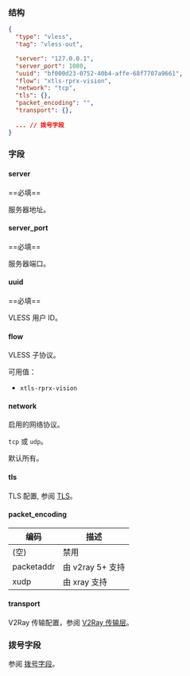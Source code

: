 ### 结构

```json
{
  "type": "vless",
  "tag": "vless-out",

  "server": "127.0.0.1",
  "server_port": 1080,
  "uuid": "bf000d23-0752-40b4-affe-68f7707a9661",
  "flow": "xtls-rprx-vision",
  "network": "tcp",
  "tls": {},
  "packet_encoding": "",
  "transport": {},
  
  ... // 拨号字段
}
```

### 字段

#### server

==必填==

服务器地址。

#### server_port

==必填==

服务器端口。

#### uuid

==必填==

VLESS 用户 ID。

#### flow

VLESS 子协议。

可用值：

* `xtls-rprx-vision`

#### network

启用的网络协议。

`tcp` 或 `udp`。

默认所有。

#### tls

TLS 配置, 参阅 [TLS](/zh/configuration/shared/tls/#outbound)。

#### packet_encoding

| 编码         | 描述            |
|------------|---------------|
| (空)        | 禁用            |
| packetaddr | 由 v2ray 5+ 支持 |
| xudp       | 由 xray 支持     |

#### transport

V2Ray 传输配置，参阅 [V2Ray 传输层](/zh/configuration/shared/v2ray-transport)。

### 拨号字段

参阅 [拨号字段](/zh/configuration/shared/dial/)。
